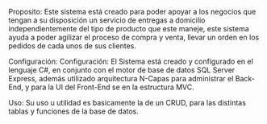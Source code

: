 Proposito:
Este sistema está creado para poder apoyar a los negocios que tengan a su disposición un servicio
de entregas a domicilio independientemente del tipo de producto que este maneje, este sistema ayuda
a poder agilizar el proceso de compra y venta, llevar un orden en los pedidos de cada unos de sus clientes.

Configuración:
Configuración: El Sistema está creado y configurado en el lenguaje C#, en conjunto con el motor de base de datos
SQL Server Express, además utilizado arquitectura N-Capas para administrar el Back-End, y para la UI del Front-End se en la estructura MVC.

Uso:
Su uso u utilidad es basicamente la de un CRUD, para las distintas tablas y funciones de la base de datos.
